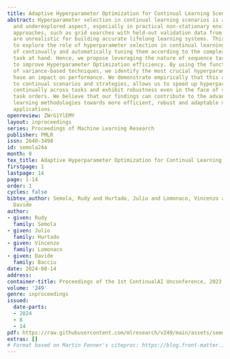 ```yaml
---
title: Adaptive Hyperparameter Optimization for Continual Learning Scenarios
abstract: Hyperparameter selection in continual learning scenarios is a challenging
  and underexplored aspect, especially in practical non-stationary environments. Traditional
  approaches, such as grid searches with held-out validation data from all tasks,
  are unrealistic for building accurate lifelong learning systems. This paper aims
  to explore the role of hyperparameter selection in continual learning and the necessity
  of continually and automatically tuning them according to the complexity of the
  task at hand. Hence, we propose leveraging the nature of sequence task learning
  to improve Hyperparameter Optimization efficiency. By using the functional analysis
  of variance-based techniques, we identify the most crucial hyperparameters that
  have an impact on performance. We demonstrate empirically that this approach, agnostic
  to continual scenarios and strategies, allows us to speed up hyperparameters optimization
  continually across tasks and exhibit robustness even in the face of varying sequential
  task orders. We believe that our findings can contribute to the advancement of continual
  learning methodologies towards more efficient, robust and adaptable models for real-world
  applications.
openreview: ZWrG1YlEMY
layout: inproceedings
series: Proceedings of Machine Learning Research
publisher: PMLR
issn: 2640-3498
id: semola24a
month: 0
tex_title: Adaptive Hyperparameter Optimization for Continual Learning Scenarios
firstpage: 1
lastpage: 14
page: 1-14
order: 1
cycles: false
bibtex_author: Semola, Rudy and Hurtado, Julio and Lomonaco, Vincenzo and Bacciu,
  Davide
author:
- given: Rudy
  family: Semola
- given: Julio
  family: Hurtado
- given: Vincenzo
  family: Lomonaco
- given: Davide
  family: Bacciu
date: 2024-08-14
address:
container-title: Proceedings of the 1st ContinualAI Unconference, 2023
volume: '249'
genre: inproceedings
issued:
  date-parts:
  - 2024
  - 8
  - 14
pdf: https://raw.githubusercontent.com/mlresearch/v249/main/assets/semola24a/semola24a.pdf
extras: []
# Format based on Martin Fenner's citeproc: https://blog.front-matter.io/posts/citeproc-yaml-for-bibliographies/
---
```


